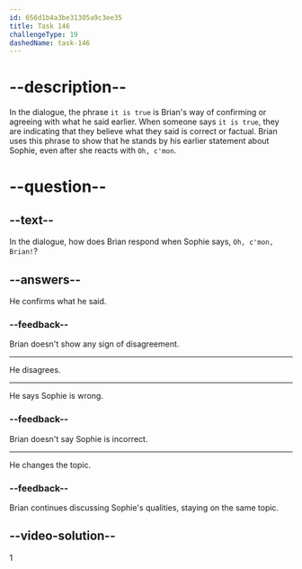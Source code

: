 ```yaml
---
id: 656d1b4a3be31305a9c3ee35
title: Task 146
challengeType: 19
dashedName: task-146
---
```


# --description--

In the dialogue, the phrase `it is true` is Brian's way of confirming or agreeing with what he said earlier. When someone says `it is true`, they are indicating that they believe what they said is correct or factual. Brian uses this phrase to show that he stands by his earlier statement about Sophie, even after she reacts with `Oh, c'mon`.

# --question--

## --text--

In the dialogue, how does Brian respond when Sophie says, `Oh, c'mon, Brian!`?

## --answers--

He confirms what he said.

### --feedback--

Brian doesn't show any sign of disagreement.

---

He disagrees.

---

He says Sophie is wrong.

### --feedback--

Brian doesn't say Sophie is incorrect.

---

He changes the topic.

### --feedback--

Brian continues discussing Sophie's qualities, staying on the same topic.

## --video-solution--

1

